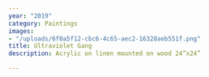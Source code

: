 ```yaml
---
year: "2019"
category: Paintings
images:
- "/uploads/6f0a5f12-cbc6-4c65-aec2-16328aeb551f.png"
title: Ultraviolet Gang
description: Acrylic on linen mounted on wood 24”x24”

---
```

